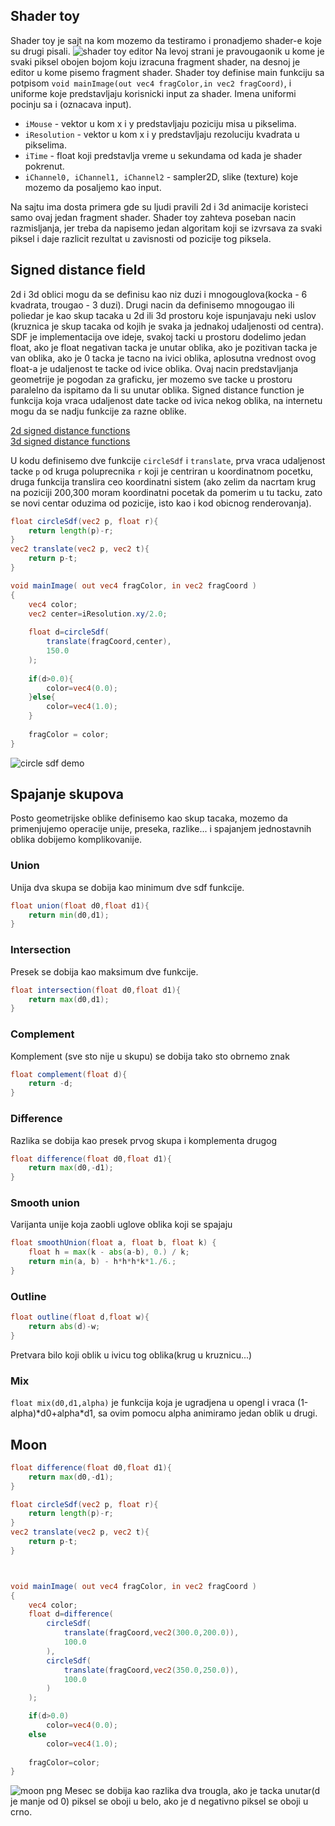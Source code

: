 ## Shader toy
Shader toy je sajt na kom mozemo da testiramo i pronadjemo shader-e koje su drugi pisali.
![shader toy editor](shaderToy.png)
Na levoj strani je pravougaonik u kome je svaki piksel obojen bojom koju izracuna fragment shader, na desnoj je editor
u kome pisemo fragment shader. Shader toy definise main funkciju sa potpisom `void mainImage(out vec4 fragColor,in vec2 fragCoord)`,
i uniforme koje predstavljaju korisnicki input za shader. Imena uniformi pocinju sa i (oznacava input).
+ `iMouse` - vektor u kom x i y predstavljaju poziciju misa u pikselima.
+ `iResolution` - vektor u kom x i y predstavljaju rezoluciju kvadrata u pikselima.
+ `iTime` - float koji predstavlja vreme u sekundama od kada je shader pokrenut.
+ `iChannel0, iChannel1, iChannel2` - sampler2D, slike (texture) koje mozemo da posaljemo kao input.

Na sajtu ima dosta primera gde su ljudi pravili 2d i 3d animacije koristeci samo ovaj jedan fragment shader.
Shader toy zahteva poseban nacin razmisljanja, jer treba da napisemo jedan algoritam koji se izvrsava za svaki piksel i daje razlicit rezultat
u zavisnosti od pozicije tog piksela.

## Signed distance field
2d i 3d oblici mogu da se definisu kao niz duzi i mnogouglova(kocka - 6 kvadrata, trougao - 3 duzi). Drugi nacin da definisemo mnogougao ili
poliedar je kao skup tacaka u 2d ili 3d prostoru koje ispunjavaju neki uslov (kruznica je skup tacaka od kojih je svaka ja jednakoj udaljenosti od centra).
SDF je implementacija ove ideje, svakoj tacki u prostoru dodelimo jedan float, ako je float negativan tacka je unutar oblika,
ako je pozitivan tacka je van oblika, ako je 0 tacka je tacno na ivici oblika, aplosutna vrednost ovog float-a je udaljenost 
te tacke od ivice oblika. Ovaj nacin predstavljanja geometrije je pogodan za graficku, jer mozemo sve tacke u prostoru paralelno da ispitamo 
da li su unutar oblika. Signed distance function je funkcija koja vraca udaljenost date tacke od ivica nekog oblika, na internetu mogu da se nadju
funkcije za razne oblike.

[2d signed distance functions](https://iquilezles.org/articles/distfunctions2d/)<br>
[3d signed distance functions](https://iquilezles.org/articles/distfunctions/)

U kodu definisemo dve funkcije `circleSdf` i `translate`, prva vraca udaljenost tacke `p` od kruga poluprecnika `r` koji je centriran
u koordinatnom pocetku, druga funkcija translira ceo koordinatni sistem (ako zelim da nacrtam krug na poziciji 200,300 moram koordinatni pocetak da pomerim u tu tacku,
zato se novi centar oduzima od pozicije, isto kao i kod obicnog renderovanja).
```glsl
float circleSdf(vec2 p, float r){
    return length(p)-r;
}
vec2 translate(vec2 p, vec2 t){
    return p-t;
}

void mainImage( out vec4 fragColor, in vec2 fragCoord )
{
    vec4 color;
    vec2 center=iResolution.xy/2.0;
    
    float d=circleSdf(
        translate(fragCoord,center),
        150.0
    );
    
    if(d>0.0){
        color=vec4(0.0);
    }else{
        color=vec4(1.0);
    }
    
    fragColor = color;
}
```
![circle sdf demo](circlesdf.png)



## Spajanje skupova
Posto geometrijske oblike definisemo kao skup tacaka, mozemo da primenjujemo operacije unije, preseka, razlike... i spajanjem jednostavnih oblika dobijemo
komplikovanije.

### Union
Unija dva skupa se dobija kao minimum dve sdf funkcije.
```glsl
float union(float d0,float d1){
    return min(d0,d1);
}
```
### Intersection
Presek se dobija kao maksimum dve funkcije.
```glsl
float intersection(float d0,float d1){
    return max(d0,d1);
}
```

### Complement
Komplement (sve sto nije u skupu) se dobija tako sto obrnemo znak
```glsl
float complement(float d){
    return -d;
}
```
### Difference
Razlika se dobija kao presek prvog skupa i komplementa drugog
```glsl
float difference(float d0,float d1){
    return max(d0,-d1);
}
```
### Smooth union
Varijanta unije koja zaobli uglove oblika koji se spajaju
```glsl
float smoothUnion(float a, float b, float k) {
    float h = max(k - abs(a-b), 0.) / k;
    return min(a, b) - h*h*h*k*1./6.;
}
```
### Outline
```glsl
float outline(float d,float w){
    return abs(d)-w;
}
```
Pretvara bilo koji oblik u ivicu tog oblika(krug u kruznicu...)
### Mix
`float mix(d0,d1,alpha)` je funkcija koja je ugradjena u opengl i vraca (1-alpha)\*d0+alpha\*d1, sa ovim
pomocu alpha animiramo jedan oblik u drugi.

## Moon
```glsl
float difference(float d0,float d1){
    return max(d0,-d1);
}

float circleSdf(vec2 p, float r){
    return length(p)-r;
}
vec2 translate(vec2 p, vec2 t){
    return p-t;
}



void mainImage( out vec4 fragColor, in vec2 fragCoord )
{
    vec4 color;
    float d=difference(
        circleSdf(
            translate(fragCoord,vec2(300.0,200.0)),
            100.0
        ),
        circleSdf(
            translate(fragCoord,vec2(350.0,250.0)),
            100.0
        )
    );

    if(d>0.0)
        color=vec4(0.0);
    else
        color=vec4(1.0);
        
    fragColor=color;
}
```
![moon png](moon.png)
Mesec se dobija kao razlika dva trougla, ako je tacka unutar(d je manje od 0) piksel se oboji u belo, ako je d negativno 
piksel se oboji u crno.
